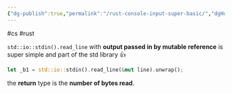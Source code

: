 ```yaml
---
{"dg-publish":true,"permalink":"/rust-console-input-super-basic/","dgHomeLink":true,"dgPassFrontmatter":false,"dgShowLocalGraph":true}
---
```


#cs #rust

`std::io::stdin().read_line` with **output passed in by mutable reference** is super simple and part of the std library 👍
```rust
let _b1 = std::io::stdin().read_line(&mut line).unwrap();
```
the **return** type is the **number of bytes read**.